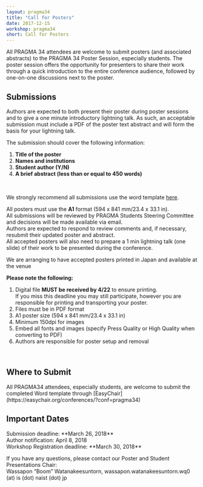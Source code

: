```yaml
---
layout: pragma34
title: "Call for Posters"
date: 2017-12-15
workshop: pragma34
short: Call for Posters
---
```


All PRAGMA 34 attendees are welcome to submit posters (and associated abstracts)
to the PRAGMA 34 Poster Session, especially students. 
The poster session offers the opportunity for presenters to share their work
through a quick introduction to the entire conference audience, followed by
one-on-one discussions next to the poster.

<div class="border"><h2>Submissions</h2></div>

Authors are expected to both present their poster during poster sessions and
to give a one minute introductory lightning talk. As such, an acceptable
submission must include a PDF of the poster text abstract and will form the basis
for your lightning talk.<br>

The submission should cover the following information: <br>

1. **Title of the poster** 
2. **Names and institutions** 
3. **Student author (Y/N)**
4. **A brief abstract (less than or equal to 450 words)**

<br>

We strongly recommend all submissions use the word template 
<a href="/images/pragma34/PRAGMA34_Poster_Abstract_Template2.dotx">here</a>.<br>

All posters must use the **A1** format (594 x 841 mm/23.4 x 33.1 in).<br>
All submissions will be reviewed by PRAGMA Students Steering Committee and
decisions will be made available via email.<br>
Authors are expected to respond to review comments and, if necessary, resubmit their updated poster and abstract.<br>
All accepted posters will also need to prepare a 1 min lightning talk (one slide) of their work to be presented during the conference.<br>

We are arranging to have accepted posters printed in Japan and available at the venue<br>

<strong>Please note the following:</strong><br>
1. Digital file <strong>MUST be received by 4/22</strong> to ensure printing.<br>
If you miss this deadline you may still participate, however you are responsible for printing and transporting your poster.<br>
2. Files must be in PDF format<br>
3. A1 poster size (594 x 841 mm/23.4 x 33.1 in)<br>
4. Minimum 150dpi for images<br>
5. Embed all fonts and images (specify Press Quality or High Quality when converting to PDF)<br>
6. Authors are responsible for poster setup and removal<br>

<!--If you haven’t registered to PRAGMA 34 workshop yet, please do so at the [Registration page](http://www.pragma-grid.net/pragma34-registration/)<br> -->
<br>

<div class="border"><h2>Where to Submit</h2></div>
All PRAGMA34 attendees, especially students, are welcome to submit the completed Word template through [EasyChair](https://easychair.org/conferences/?conf=pragma34)<br>

<div class="border"><h2>Important Dates</h2></div>
Submission deadline: **March 26, 2018**<br>
Author notification: April 8, 2018<br>
Workshop Registration deadline: **March 30, 2018**<br>

If you have any questions, please contact our Poster and Student Presentations Chair:<br>
Wassapon “Boom” Watanakeesuntorn, wassapon.watanakeesuntorn.wq0 (at) is (dot) naist (dot) jp<br>




